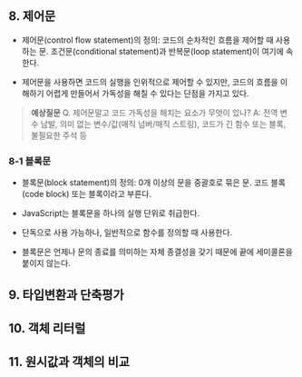 ## 8. 제어문

- 제어문(control flow statement)의 정의: 코드의 순차적인 흐름을 제어할 때 사용하는 문. 조건문(conditional statement)과 반복문(loop statement)이 여기에 속한다.

- 제어문을 사용하면 코드의 실행을 인위적으로 제어할 수 있지만, 코드의 흐름을 이해하기 어렵게 만들어서 가독성을 해칠 수 있다는 단점을 가지고 있다.

> **예상질문**
> Q. 제어문말고 코드 가독성을 해치는 요소가 무엇이 있나?
> A: 전역 변수 남발, 의미 없는 변수/값(매직 넘버/매직 스트링), 코드가 긴 함수 또는 블록, 불필요한 주석 등

### 8-1 블록문

- 블록문(block statement)의 정의: 0개 이상의 문을 중괄호로 묶은 문. 코드 블록(code block) 또는 블록이라고 부른다.

- JavaScript는 블록문을 하나의 실행 단위로 취급한다.

- 단독으로 사용 가능하나, 일반적으로 함수를 정의할 때 사용한다.

- 블록문은 언제나 문의 종료를 의미하는 자체 종결성을 갖기 때문에 끝에 세미콜론을 붙이지 않는다.

## 9. 타입변환과 단축평가

## 10. 객체 리터럴

## 11. 원시값과 객체의 비교